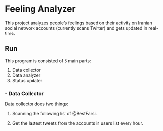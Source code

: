 # Feeling Analyzer
This project analyzes people's feelings based on their activity on Iranian social network accounts (currently scans Twitter) and gets updated in real-time.

## Run
This program is consisted of 3 main parts:
1) Data collector
2) Data analyzer
3) Status updater

### - Data Collector
Data collector does two things:

1) Scanning the following list of @BestFarsi.

2) Get the lastest tweets from the accounts in users list every hour.
